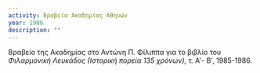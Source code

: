 ```yaml
---
activity: Βραβεία Ακαδημίας Αθηνών
year: 1986
description: ""
---
```

Βραβείο της Ακαδημίας στο Αντώνη Π. Φίλιππα για το βιβλίο του *Φιλαρμονική Λευκάδος \(Ιστορική πορεία 135 χρόνων\),* τ. Α'- Β', 1985-1986.

